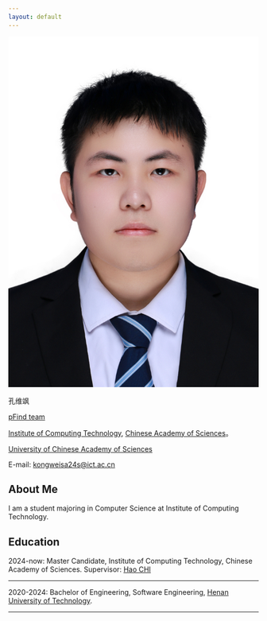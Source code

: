 ```yaml
---
layout: default
---
```


<img class="profile-picture" src="kws.jpg">

孔维飒

[pFind team](http://pfind.org/)

[Institute of Computing Technology](https://ict.cas.cn/), [Chinese Academy of Sciences](https://www.cas.cn/)。

[University of Chinese Academy of Sciences](https://www.ucas.ac.cn/)

E-mail: [kongweisa24s@ict.ac.cn](kongweisa24s@ict.ac.cn)

## About Me

I am a student majoring in Computer Science at Institute of Computing Technology.

<!-- Hi! I am a junior year student of B.E. Computer Science at Birla Institute of Technology and Science, Pilani. -->

<!-- ## Supervisor -->
<!---->
<!-- [Hao CHI](http://pfind.org/people/chihao/index.htm)：Professor， -->
<!-- [Institute of Computing Technology](https://ict.cas.cn/)，[Chinese Academy of Sciences](https://www.cas.cn/)。 -->

## Education

2024-now: Master Candidate, Institute of Computing Technology, Chinese Academy of Sciences. 
Supervisor: 
[Hao CHI](http://pfind.org/people/chihao/index.htm)

---

2020-2024: Bachelor of Engineering, Software Engineering, [Henan University of Technology](https://www.haut.edu.cn/). 

---

## 

<!-- ## Research Interest -->
<!---->
<!-- Lorem ipsum dolor sit amet, consectetur adipiscing elit. Aliquam finibus ipsum ac erat aliquam dapibus. Vestibulum vehicula placerat ex, a consectetur odio pharetra quis. Mauris id urna ante. Fusce pharetra diam ac nisi aliquet, vel egestas ex iaculis. Pellentesque laoreet cursus tellus sed pellentesque. Praesent a rhoncus elit. Nunc ipsum nisl, consequat sit amet pretium quis, gravida id ipsum. -->
<!---->
<!-- ## Publications -->
<!---->
<!-- 1. F.Bar, J.Doe: Effects of having a placeholder of a name -->
<!-- 2. S.Holmes, J.Watson: Consequences of living with a sociopath in London -->
<!---->
<!-- ## Typography -->
<!---->
<!-- This is a [link](http://google.com). Something *italics* and something **bold**. -->
<!---->
<!-- Here is a table -->
<!---->
<!-- Year | Award | Category -->
<!-- -----|-------|-------- -->
<!-- 2014 | Emmy  | Won Outstanding Lead Actor in a miniseries or a movie -->
<!-- 2015 | BAFTA | Nominated for Best Leading Actor for Sherlock -->
<!-- 2014 | Satellite | Won Best Actor miniseries or television film -->
<!---->
<!-- Here is a horizontal rule -->
<!---->
<!-- --- -->
<!---->
<!-- Here is a blockquote -->
<!---->
<!-- > To a great mind, nothing is little -->
<!---->
<!-- ## References -->
<!---->
<!-- * Foo Bar: Head of Department, Placeholder Names, Lorem -->
<!-- * John Doe: Associate Professor, Department of Computer Science, Ipsum -->
